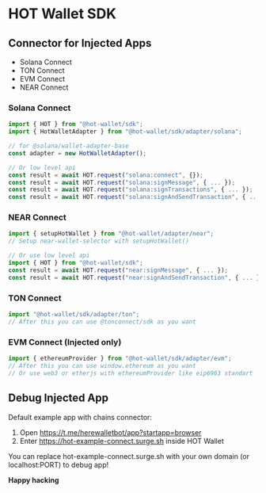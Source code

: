 # HOT Wallet SDK

## Connector for Injected Apps

- Solana Connect
- TON Connect
- EVM Connect
- NEAR Connect

### Solana Connect

```ts
import { HOT } from "@hot-wallet/sdk";
import { HotWalletAdapter } from "@hot-wallet/sdk/adapter/solana";

// for @solana/wallet-adapter-base
const adapter = new HotWalletAdapter();

// Or low level api
const result = await HOT.request("solana:connect", {});
const result = await HOT.request("solana:signMessage", { ... });
const result = await HOT.request("solana:signTransactions", { ... });
const result = await HOT.request("solana:signAndSendTransaction", { ... });
```

### NEAR Connect

```ts
import { setupHotWallet } from "@hot-wallet/adapter/near";
// Setup near-wallet-selector with setupHotWallet()

// Or use low level api
import { HOT } from "@hot-wallet/sdk";
const result = await HOT.request("near:signMessage", { ... });
const result = await HOT.request("near:signAndSendTransaction", { ... });
```

### TON Connect

```ts
import "@hot-wallet/sdk/adapter/ton";
// After this you can use @tonconnect/sdk as you want
```

### EVM Connect (Injected only)

```ts
import { ethereumProvider } from "@hot-wallet/sdk/adapter/evm";
// After this you can use window.ethereum as you want
// Or use web3 or etherjs with ethereumProvider like eip6963 standart
```

## Debug Injected App

Default example app with chains connector:

1. Open https://t.me/herewalletbot/app?startapp=browser
2. Enter https://hot-example-connect.surge.sh inside HOT Wallet

You can replace hot-example-connect.surge.sh with your own domain (or localhost:PORT) to debug app!

**Happy hacking**

